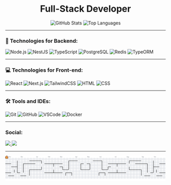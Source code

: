 <h1 align="center"><strong>Full-Stack Developer</strong></h1>

<div align="center">
  <img src="https://github-readme-stats.vercel.app/api?username=arthvin&show_icons=true&theme=dark&hide_border=true&rank_icon=github" alt="GitHub Stats" style="width: 49%; height: 200px;" />
  <img src="https://github-readme-stats.vercel.app/api/top-langs/?username=arthvin&layout=compact&theme=dark&hide_border=true" alt="Top Languages" style="width: 49%; height: 200px;" />
</div>

---

### 🚀 Technologies for Backend:
![Node.js](https://img.shields.io/badge/Node.js-339933?style=for-the-badge&logo=nodedotjs&logoColor=white)
![NestJS](https://img.shields.io/badge/NestJS-E0234E?style=for-the-badge&logo=nestjs&logoColor=white)
![TypeScript](https://img.shields.io/badge/TypeScript-007ACC?style=for-the-badge&logo=typescript&logoColor=white)
![PostgreSQL](https://img.shields.io/badge/PostgreSQL-316192?style=for-the-badge&logo=postgresql&logoColor=white)
![Redis](https://img.shields.io/badge/Redis-DC382D?style=for-the-badge&logo=redis&logoColor=white)
![TypeORM](https://img.shields.io/badge/TypeORM-262626?style=for-the-badge&logo=typeorm&logoColor=white)

---

### 💻 Technologies for Front-end:
![React](https://img.shields.io/badge/React-20232A?style=for-the-badge&logo=react&logoColor=61DAFB)
![Next.js](https://img.shields.io/badge/Next.js-000000?style=for-the-badge&logo=nextdotjs&logoColor=white)
![TailwindCSS](https://img.shields.io/badge/TailwindCSS-06B6D4?style=for-the-badge&logo=tailwindcss&logoColor=white)
![HTML](https://img.shields.io/badge/HTML-E34F26?style=for-the-badge&logo=html5&logoColor=white)
![CSS](https://img.shields.io/badge/CSS-1572B6?style=for-the-badge&logo=css3&logoColor=white)

---

### 🛠️ Tools and IDEs:
![Git](https://img.shields.io/badge/Git-F05032?style=for-the-badge&logo=git&logoColor=white)
![GitHub](https://img.shields.io/badge/GitHub-181717?style=for-the-badge&logo=github&logoColor=white)
![VSCode](https://img.shields.io/badge/VS%20Code-007ACC?style=for-the-badge&logo=visualstudiocode&logoColor=white)
![Docker](https://img.shields.io/badge/Docker-0db7ed?style=for-the-badge&logo=docker&logoColor=white)

---

### Social:
<div> 
  <a href="mailto:arth.vin1408@gmail.com">
    <img src="https://img.shields.io/badge/Gmail-333333?style=for-the-badge&logo=gmail&logoColor=red" />
  </a>
  <a href="https://linkedin.com/in/arthursemensati" target="_blank">
    <img src="https://img.shields.io/badge/LinkedIn-0077B5?style=for-the-badge&logo=linkedin&logoColor=white" />
  </a>
</div>

---

<picture>
  <source media="(prefers-color-scheme: dark)" srcset="https://raw.githubusercontent.com/arthvin/arthvin/output/pacman-contribution-graph-dark.svg">
  <source media="(prefers-color-scheme: light)" srcset="https://raw.githubusercontent.com/arthvin/arthvin/output/pacman-contribution-graph.svg">
  <img alt="pacman contribution graph" src="https://raw.githubusercontent.com/arthvin/arthvin/output/pacman-contribution-graph.svg">
</picture>
